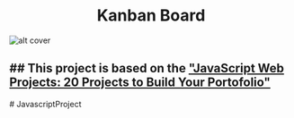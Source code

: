 <h1 align='center'>Kanban Board</h1>

![alt cover](cover.png)

## ## This project is based on the ["JavaScript Web Projects: 20 Projects to Build Your Portofolio"](https://www.udemy.com/course/javascript-web-projects-to-build-your-portfolio-resume/)
#   J a v a s c r i p t P r o j e c t  
 
